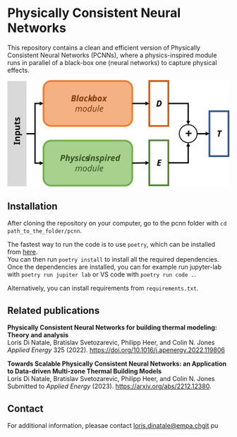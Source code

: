 # Physically Consistent Neural Networks

This repository contains a clean and efficient version of Physically Consistent Neural Networks (PCNNs), where a physics-inspired module runs in parallel of a black-box one (neural networks) to capture physical effects.

![PCNN](docs/PCNN.svg)

## Installation
After cloning the repository on your computer, go to the pcnn folder with `cd path_to_the_folder/pcnn`.  

The fastest way to run the code is to use `poetry`, which can be installed from [here](https://python-poetry.org/docs/#installation).  
You can then run `poetry install` to install all the required dependencies.  
Once the dependencies are installed, you can for example run jupyter-lab with `poetry run jupiter lab` or VS code with `poetry run code .`.

Alternatively, you can install requirements from `requirements.txt`.

## Related publications

__Physically Consistent Neural Networks for building thermal modeling: Theory and analysis__  
Loris Di Natale, Bratislav Svetozarevic, Philipp Heer, and Colin N. Jones  
_Applied Energy_ 325 (2022). 
https://doi.org/10.1016/j.apenergy.2022.119806  

__Towards Scalable Physically Consistent Neural Networks: an Application to Data-driven Multi-zone Thermal Building Models__  
Loris Di Natale, Bratislav Svetozarevic, Philipp Heer, and Colin N. Jones  
Submitted to _Applied Energy_ (2023).
https://arxiv.org/abs/2212.12380.

## Contact
For additional information, pleasae contact loris.dinatale@empa.chgit pu